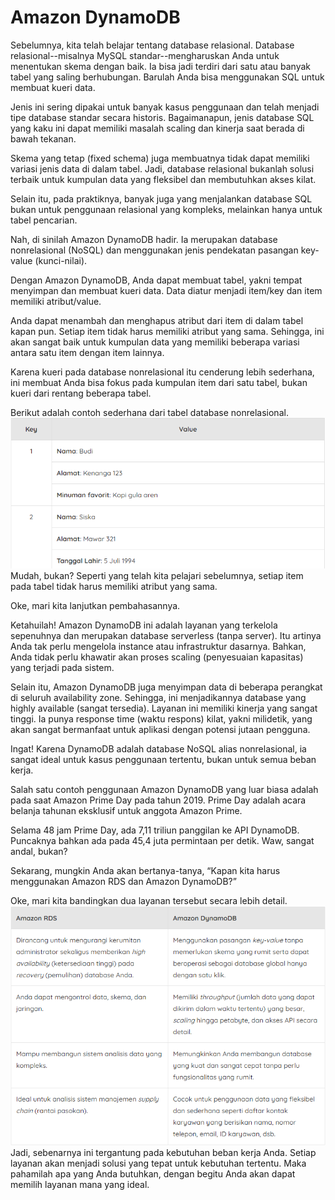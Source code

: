 # Amazon DynamoDB
Sebelumnya, kita telah belajar tentang database relasional. Database relasional--misalnya MySQL standar--mengharuskan Anda untuk menentukan skema dengan baik. Ia bisa jadi terdiri dari satu atau banyak tabel yang saling berhubungan. Barulah Anda bisa menggunakan SQL untuk membuat kueri data.

Jenis ini sering dipakai untuk banyak kasus penggunaan dan telah menjadi tipe database standar secara historis. Bagaimanapun, jenis database SQL yang kaku ini dapat memiliki masalah scaling dan kinerja saat berada di bawah tekanan.

Skema yang tetap (fixed schema) juga membuatnya tidak dapat memiliki variasi jenis data di dalam tabel. Jadi, database relasional bukanlah solusi terbaik untuk kumpulan data yang fleksibel dan membutuhkan akses kilat.

Selain itu, pada praktiknya, banyak juga yang menjalankan database SQL bukan untuk penggunaan relasional yang kompleks, melainkan hanya untuk tabel pencarian.

Nah, di sinilah Amazon DynamoDB hadir. Ia merupakan database nonrelasional (NoSQL) dan menggunakan jenis pendekatan pasangan key-value (kunci-nilai).

Dengan Amazon DynamoDB, Anda dapat membuat tabel, yakni tempat menyimpan dan membuat kueri data. Data diatur menjadi item/key dan item memiliki atribut/value.

Anda dapat menambah dan menghapus atribut dari item di dalam tabel kapan pun. Setiap item tidak harus memiliki atribut yang sama. Sehingga, ini akan sangat baik untuk kumpulan data yang memiliki beberapa variasi antara satu item dengan item lainnya.

Karena kueri pada database nonrelasional itu cenderung lebih sederhana, ini membuat Anda bisa fokus pada kumpulan item dari satu tabel, bukan kueri dari rentang beberapa tabel.

Berikut adalah contoh sederhana dari tabel database nonrelasional.
<img src="img/dynamoDB.png">
Mudah, bukan? Seperti yang telah kita pelajari sebelumnya, setiap item pada tabel tidak harus memiliki atribut yang sama.

Oke, mari kita lanjutkan pembahasannya.

Ketahuilah! Amazon DynamoDB ini adalah layanan yang terkelola sepenuhnya dan merupakan database serverless (tanpa server). Itu artinya Anda tak perlu mengelola instance atau infrastruktur dasarnya. Bahkan, Anda tidak perlu khawatir akan proses scaling (penyesuaian kapasitas) yang terjadi pada sistem.

Selain itu, Amazon DynamoDB juga menyimpan data di beberapa perangkat di seluruh availability zone. Sehingga, ini menjadikannya database yang highly available (sangat tersedia). Layanan ini memiliki kinerja yang sangat tinggi. Ia punya response time (waktu respons) kilat, yakni milidetik, yang akan sangat bermanfaat untuk aplikasi dengan potensi jutaan pengguna.

Ingat! Karena DynamoDB adalah database NoSQL alias nonrelasional, ia sangat ideal untuk kasus penggunaan tertentu, bukan untuk semua beban kerja.

Salah satu contoh penggunaan Amazon DynamoDB yang luar biasa adalah pada saat Amazon Prime Day pada tahun 2019. Prime Day adalah acara belanja tahunan eksklusif untuk anggota Amazon Prime.

Selama 48 jam Prime Day, ada 7,11 triliun panggilan ke API DynamoDB. Puncaknya bahkan ada pada 45,4 juta permintaan per detik. Waw, sangat andal, bukan?

Sekarang, mungkin Anda akan bertanya-tanya, “Kapan kita harus menggunakan Amazon RDS dan Amazon DynamoDB?”

Oke, mari kita bandingkan dua layanan tersebut secara lebih detail.
<img src="img/dynamoDB1.png">
Jadi, sebenarnya ini tergantung pada kebutuhan beban kerja Anda. Setiap layanan akan menjadi solusi yang tepat untuk kebutuhan tertentu. Maka pahamilah apa yang Anda butuhkan, dengan begitu Anda akan dapat memilih layanan mana yang ideal.
